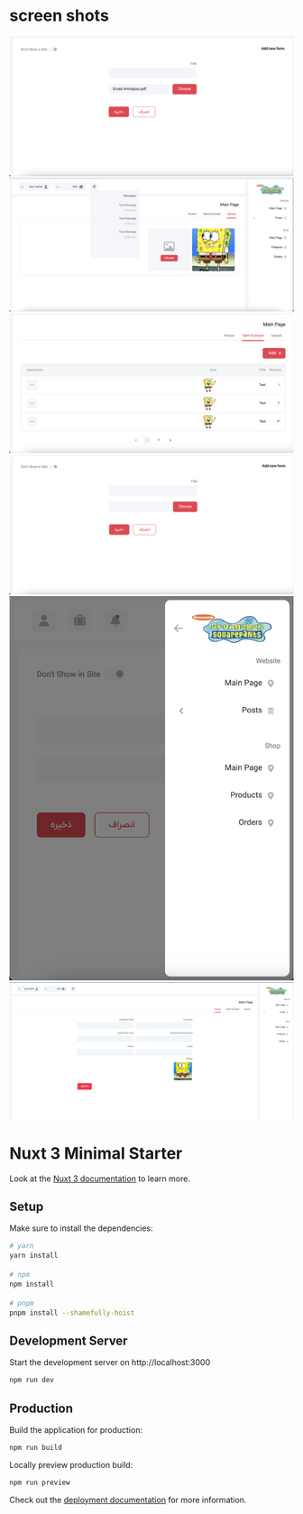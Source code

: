 # screen shots

<img src="./ScreenShots/Screenshot 2023-07-28 at 16.31.45.png"/>
<img src="./ScreenShots/Screenshot 2023-07-28 at 16.57.44.png"/>
<img src="./ScreenShots/Screenshot 2023-07-28 at 16.58.07.png"/>
<img src="./ScreenShots/Screenshot 2023-07-28 at 16.58.19.png"/>
<img src="./ScreenShots/Screenshot 2023-07-28 at 16.58.40.png"/>
<img src="./ScreenShots/Screenshot 2023-07-29 at 09.05.53.png"/>


# Nuxt 3 Minimal Starter

Look at the [Nuxt 3 documentation](https://nuxt.com/docs/getting-started/introduction) to learn more.

## Setup

Make sure to install the dependencies:

```bash
# yarn
yarn install

# npm
npm install

# pnpm
pnpm install --shamefully-hoist
```

## Development Server

Start the development server on http://localhost:3000

```bash
npm run dev
```

## Production

Build the application for production:

```bash
npm run build
```

Locally preview production build:

```bash
npm run preview
```

Check out the [deployment documentation](https://nuxt.com/docs/getting-started/deployment) for more information.
